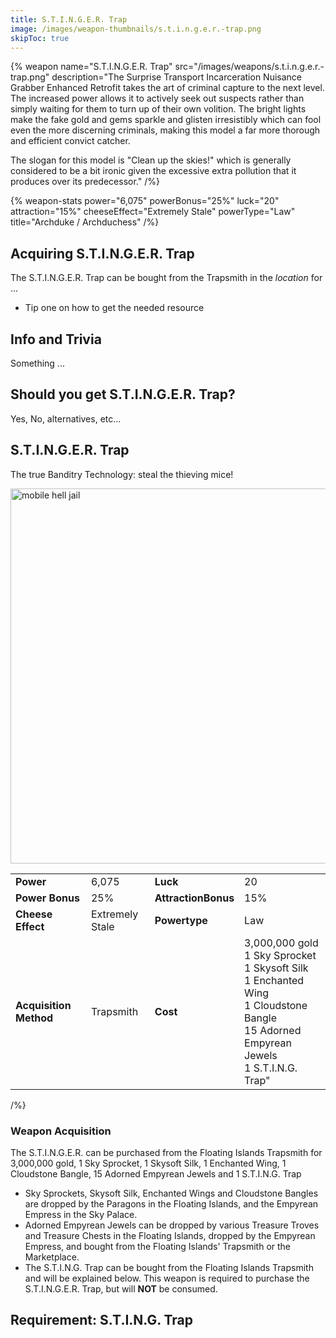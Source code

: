 ```yaml
---
title: S.T.I.N.G.E.R. Trap
image: /images/weapon-thumbnails/s.t.i.n.g.e.r.-trap.png
skipToc: true
---
```


{% weapon
 name="S.T.I.N.G.E.R. Trap"
 src="/images/weapons/s.t.i.n.g.e.r.-trap.png"
 description="The Surprise Transport Incarceration Nuisance Grabber Enhanced Retrofit takes the art of criminal capture to the next level. The increased power allows it to actively seek out suspects rather than simply waiting for them to turn up of their own volition. The bright lights make the fake gold and gems sparkle and glisten irresistibly which can fool even the more discerning criminals, making this model a far more thorough and efficient convict catcher.

The slogan for this model is "Clean up the skies!" which is generally considered to be a bit ironic given the excessive extra pollution that it produces over its predecessor."
/%}

{% weapon-stats
 power="6,075"
 powerBonus="25%"
 luck="20"
 attraction="15%"
 cheeseEffect="Extremely Stale"
 powerType="Law"
 title="Archduke / Archduchess"
/%}

## Acquiring S.T.I.N.G.E.R. Trap

The S.T.I.N.G.E.R. Trap can be bought from the Trapsmith in the *location* for ...

- Tip one on how to get the needed resource

## Info and Trivia

Something ...

## Should you get S.T.I.N.G.E.R. Trap?

Yes, No, alternatives, etc...


## S.T.I.N.G.E.R. Trap

The true Banditry Technology: steal the thieving mice!

<img src="/assets/images/weapons/stinger.png" alt="mobile hell jail" width="600">

|                        |                 |                     |                                                                                                                                                              |
| ---------------------- | --------------- | ------------------- | ------------------------------------------------------------------------------------------------------------------------------------------------------------ |
| **Power**              | 6,075           | **Luck**            | 20                                                                                                                                                           |
| **Power Bonus**        | 25%             | **AttractionBonus** | 15%                                                                                                                                                          |
| **Cheese Effect**      | Extremely Stale | **Powertype**       | Law                                                                                                                                                          |
| **Acquisition Method** | Trapsmith       | **Cost**            | 3,000,000 gold <br> 1 Sky Sprocket <br> 1 Skysoft Silk <br> 1 Enchanted Wing <br> 1 Cloudstone Bangle <br> 15 Adorned Empyrean Jewels <br> 1 S.T.I.N.G. Trap"
/%}

### Weapon Acquisition

The S.T.I.N.G.E.R. can be purchased from the Floating Islands Trapsmith for 3,000,000 gold, 1 Sky Sprocket, 1 Skysoft Silk, 1 Enchanted Wing, 1 Cloudstone Bangle, 15 Adorned Empyrean Jewels and 1 S.T.I.N.G. Trap

- Sky Sprockets, Skysoft Silk, Enchanted Wings and Cloudstone Bangles are dropped by the Paragons in the Floating Islands, and the Empyrean Empress in the Sky Palace.
- Adorned Empyrean Jewels can be dropped by various Treasure Troves and Treasure Chests in the Floating Islands, dropped by the Empyrean Empress, and bought from the Floating Islands' Trapsmith or the Marketplace.
- The S.T.I.N.G. Trap can be bought from the Floating Islands Trapsmith and will be explained below. This weapon is required to purchase the S.T.I.N.G.E.R. Trap, but will **NOT** be consumed.

## Requirement: S.T.I.N.G. Trap
